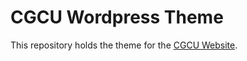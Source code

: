 CGCU Wordpress Theme
===============

This repository holds the theme for the [CGCU Website](http://www.cgcu.net).